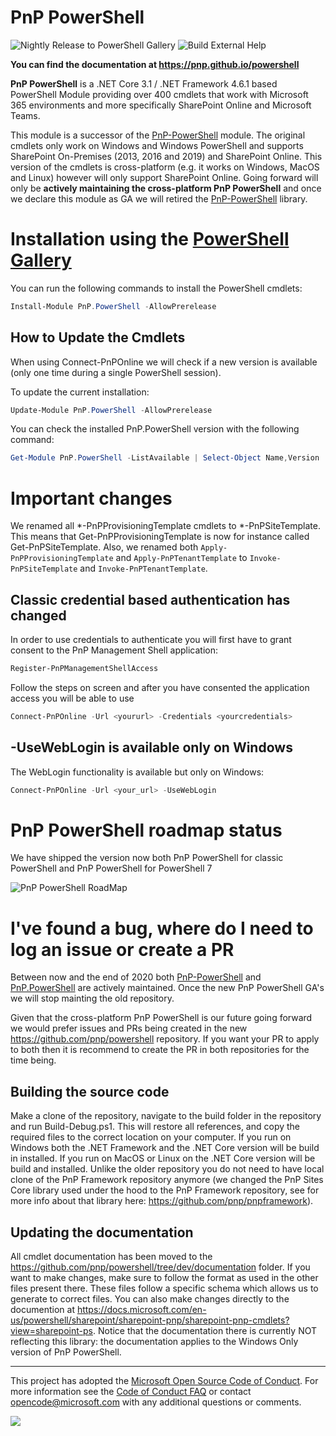 ﻿# PnP PowerShell

![Nightly Release to PowerShell Gallery](https://github.com/pnp/powershell/workflows/Nightly%20Release%20to%20PowerShell%20Gallery/badge.svg?branch=dev) ![Build External Help](https://github.com/pnp/powershell/workflows/Build%20External%20Help/badge.svg?branch=dev)

**You can find the documentation at https://pnp.github.io/powershell**

**PnP PowerShell** is a .NET Core 3.1 / .NET Framework 4.6.1 based PowerShell Module providing over 400 cmdlets that work with Microsoft 365 environments and more specifically SharePoint Online and Microsoft Teams.

This module is a successor of the [PnP-PowerShell](https://github.com/pnp/pnp-powershell) module. The original cmdlets only work on Windows and Windows PowerShell and supports SharePoint On-Premises (2013, 2016 and 2019) and SharePoint Online. This version of the cmdlets is cross-platform (e.g. it works on Windows, MacOS and Linux) however will only support SharePoint Online. Going forward will only be **actively maintaining the cross-platform PnP PowerShell** and once we declare this module as GA we will retired the [PnP-PowerShell](https://github.com/pnp/pnp-powershell) library.

# Installation using the [PowerShell Gallery](https://www.powershellgallery.com)

You can run the following commands to install the PowerShell cmdlets:

```PowerShell
Install-Module PnP.PowerShell -AllowPrerelease
```

## How to Update the Cmdlets 
When using Connect-PnPOnline we will check if a new version is available (only one time during a single PowerShell session).

To update the current installation:

```powershell
Update-Module PnP.PowerShell -AllowPrerelease
``` 

You can check the installed PnP.PowerShell version with the following command:

```powershell
Get-Module PnP.PowerShell -ListAvailable | Select-Object Name,Version | Sort-Object Version -Descending
```

# Important changes
We renamed all *-PnPProvisioningTemplate cmdlets to *-PnPSiteTemplate. This means that Get-PnPProvisioningTemplate is now for instance called Get-PnPSiteTemplate. Also, we renamed both `Apply-PnPProvisioningTemplate` and `Apply-PnPTenantTemplate` to `Invoke-PnPSiteTemplate` and `Invoke-PnPTenantTemplate`.

## Classic credential based authentication has changed
In order to use credentials to authenticate you will first have to grant consent to the PnP Management Shell application:

```powershell
Register-PnPManagementShellAccess
```

Follow the steps on screen and after you have consented the application access you will be able to use

```powershell
Connect-PnPOnline -Url <yoururl> -Credentials <yourcredentials>
```

## -UseWebLogin is available only on Windows
The WebLogin functionality is available but only on Windows:

```powershell
Connect-PnPOnline -Url <your_url> -UseWebLogin
```

# PnP PowerShell roadmap status

We have shipped the version now both PnP PowerShell for classic PowerShell and PnP PowerShell for PowerShell 7

![PnP PowerShell RoadMap](PnP_PowerShell_Roadmap.png)

# I've found a bug, where do I need to log an issue or create a PR

Between now and the end of 2020 both [PnP-PowerShell](https://github.com/pnp/pnp-powershell) and [PnP.PowerShell](https://github.com/pnp/powershell) are actively maintained. Once the new PnP PowerShell GA's we will stop mainting the old repository.

Given that the cross-platform PnP PowerShell is our future going forward we would prefer issues and PRs being created in the new https://github.com/pnp/powershell repository. If you want your PR to apply to both then it is recommend to create the PR in both repositories for the time being.

## Building the source code

Make a clone of the repository, navigate to the build folder in the repository and run Build-Debug.ps1. This will restore all references, and copy the required files to the correct location on your computer. If you run on Windows both the .NET Framework and the .NET Core version will be build in installed. If you run on MacOS or Linux on the .NET Core version will be build and installed. Unlike the older repository you do not need to have local clone of the PnP Framework repository anymore (we changed the PnP Sites Core library used under the hood to the PnP Framework repository, see for more info about that library here: https://github.com/pnp/pnpframework).

## Updating the documentation

All cmdlet documentation has been moved to the https://github.com/pnp/powershell/tree/dev/documentation folder. If you want to make changes, make sure to follow the format as used in the other files present there. These files follow a specific schema which allows us to generate to correct files. You can also make changes directly to the documention at https://docs.microsoft.com/en-us/powershell/sharepoint/sharepoint-pnp/sharepoint-pnp-cmdlets?view=sharepoint-ps. Notice that the documentation there is currently NOT reflecting this library: the documentation applies to the Windows Only version of PnP PowerShell.

-------
This project has adopted the [Microsoft Open Source Code of Conduct](https://opensource.microsoft.com/codeofconduct/). For more information see the [Code of Conduct FAQ](https://opensource.microsoft.com/codeofconduct/faq/) or contact [opencode@microsoft.com](mailto:opencode@microsoft.com) with any additional questions or comments.

<img src="https://telemetry.sharepointpnp.com/pnp-powershell/readme" /> 

